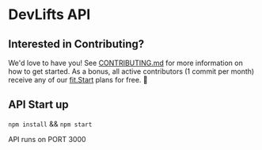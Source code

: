 # DevLifts API

## Interested in Contributing?

We'd love to have you! See [CONTRIBUTING.md](CONTRIBUTING.md) for more information on how to get started. As a bonus, all active contributors (1 commit per month) receive any of our [fit.Start](https://devlifts.io/join/fitStart) plans for free. 💪


## API Start up

`npm install` && `npm start`

API runs on PORT 3000